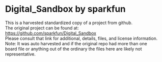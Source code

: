 
# Digital_Sandbox by sparkfun  
This is a harvested standardized copy of a project from github.  
The original project can be found at:  
https://github.com/sparkfun/Digital_Sandbox  
Please consult that link for additional, details, files, and license information.  
Note: It was auto harvested and if the original repo had more than one board file or anything out of the ordinary the files here are likely not representative.  
    